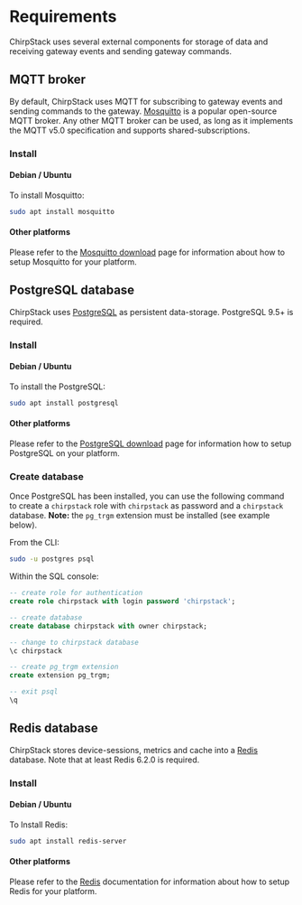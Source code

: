 # Requirements

ChirpStack uses several external components for storage of data and receiving
gateway events and sending gateway commands.

## MQTT broker

By default, ChirpStack uses MQTT for subscribing to gateway events and sending
commands to the gateway. [Mosquitto](http://mosquitto.org) is a popular
open-source MQTT broker. Any other MQTT broker can be used, as long as it
implements the MQTT v5.0 specification and supports shared-subscriptions.

### Install

#### Debian / Ubuntu

To install Mosquitto:

```bash
sudo apt install mosquitto
```

#### Other platforms

Please refer to the [Mosquitto download](https://mosquitto.org/download/) page
for information about how to setup Mosquitto for your platform.

## PostgreSQL database

ChirpStack uses [PostgreSQL](https://www.postgresql.org) as persistent
data-storage. PostgreSQL 9.5+ is required.

### Install

#### Debian / Ubuntu

To install the PostgreSQL:

```bash
sudo apt install postgresql
```

#### Other platforms

Please refer to the [PostgreSQL download](https://www.postgresql.org/download/)
page for information how to setup PostgreSQL on your platform.

### Create database 

Once PostgreSQL has been installed, you can use the following command to
create a `chirpstack` role with `chirpstack` as password and a `chirpstack`
database. **Note:** the `pg_trgm` extension must be installed (see example
below).

From the CLI:

```bash
sudo -u postgres psql
```

Within the SQL console:

```sql
-- create role for authentication
create role chirpstack with login password 'chirpstack';

-- create database
create database chirpstack with owner chirpstack;

-- change to chirpstack database
\c chirpstack

-- create pg_trgm extension
create extension pg_trgm;

-- exit psql
\q
```


## Redis database

ChirpStack stores device-sessions, metrics and cache into a [Redis](http://redis.io)
database. Note that at least Redis 6.2.0 is required.

### Install

#### Debian / Ubuntu

To Install Redis:

```bash
sudo apt install redis-server
```

#### Other platforms

Please refer to the [Redis](https://redis.io/) documentation for information
about how to setup Redis for your platform.
